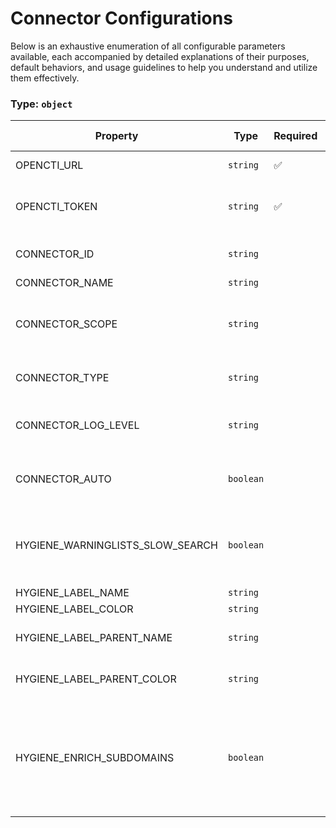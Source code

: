 # Connector Configurations

Below is an exhaustive enumeration of all configurable parameters available, each accompanied by detailed explanations of their purposes, default behaviors, and usage guidelines to help you understand and utilize them effectively.

### Type: `object`

| Property | Type | Required | Possible values | Default | Description |
| -------- | ---- | -------- | --------------- | ------- | ----------- |
| OPENCTI_URL | `string` | ✅ | Format: [`uri`](https://json-schema.org/understanding-json-schema/reference/string#built-in-formats) |  | The OpenCTI platform URL. |
| OPENCTI_TOKEN | `string` | ✅ | string |  | The token of the user who represents the connector in the OpenCTI platform. |
| CONNECTOR_ID | `string` |  | string | `"hygiene--c5079b30-4c65-45f0-b02c-eb51a3794b82"` | A unique UUIDv4 identifier for this connector instance. |
| CONNECTOR_NAME | `string` |  | string | `"Hygiene"` | Name of the connector. |
| CONNECTOR_SCOPE | `string` |  | string | `"IPv4-Addr,IPv6-Addr,Artifact,Domain-Name,StixFile,Indicator"` | The scope defines the set of entity types that the enrichment connector is allowed to process. |
| CONNECTOR_TYPE | `string` |  | string | `"INTERNAL_ENRICHMENT"` | Should always be set to INTERNAL_ENRICHMENT for this connector. |
| CONNECTOR_LOG_LEVEL | `string` |  | `debug` `info` `warn` `warning` `error` | `"error"` | Determines the verbosity of the logs. |
| CONNECTOR_AUTO | `boolean` |  | boolean | `true` | Enables or disables automatic enrichment of observables for OpenCTI. |
| HYGIENE_WARNINGLISTS_SLOW_SEARCH | `boolean` |  | boolean | `false` | Enable slow search mode for the warning lists. If true, uses the most appropriate search method. Can be slower. Default: exact match. |
| HYGIENE_LABEL_NAME | `string` |  | string | `"hygiene"` | Set the label name. |
| HYGIENE_LABEL_COLOR | `string` |  | string | `"#fc0341"` | Color to use for the label. |
| HYGIENE_LABEL_PARENT_NAME | `string` |  | string | `"hygiene_parent"` | Label name to be used when enriching sub-domains. |
| HYGIENE_LABEL_PARENT_COLOR | `string` |  | string | `"#fc0341"` | Color to use for the label when enriching subdomains. |
| HYGIENE_ENRICH_SUBDOMAINS | `boolean` |  | boolean | `false` | Enable enrichment of sub-domains, This option will add 'hygiene_parent' label and ext refs of the parent domain to the subdomain, if sub-domain is not found but parent is. |
